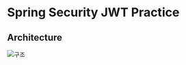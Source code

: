 # Spring Security JWT Practice

## Architecture
![구조](https://chathurangat.files.wordpress.com/2017/08/blogpost-spring-security-architecture.png?w=840)